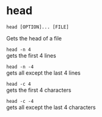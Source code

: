 # head #

`head [OPTION]... [FILE]`

Gets the head of a file

`head -n 4`  
    gets the first 4 lines

`head -n -4`  
    gets all except the last 4 lines

`head -c 4`  
    gets the first 4 characters

`head -c -4`  
    gets all except the last 4 characters

